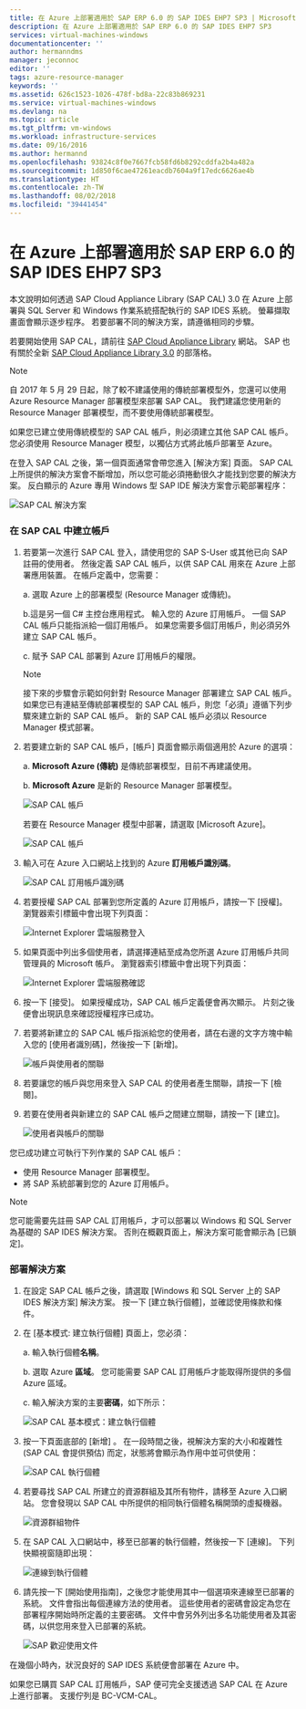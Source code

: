 ```yaml
---
title: 在 Azure 上部署適用於 SAP ERP 6.0 的 SAP IDES EHP7 SP3 | Microsoft Docs
description: 在 Azure 上部署適用於 SAP ERP 6.0 的 SAP IDES EHP7 SP3
services: virtual-machines-windows
documentationcenter: ''
author: hermanndms
manager: jeconnoc
editor: ''
tags: azure-resource-manager
keywords: ''
ms.assetid: 626c1523-1026-478f-bd8a-22c83b869231
ms.service: virtual-machines-windows
ms.devlang: na
ms.topic: article
ms.tgt_pltfrm: vm-windows
ms.workload: infrastructure-services
ms.date: 09/16/2016
ms.author: hermannd
ms.openlocfilehash: 93824c8f0e7667fcb58fd6b8292cddfa2b4a482a
ms.sourcegitcommit: 1d850f6cae47261eacdb7604a9f17edc6626ae4b
ms.translationtype: HT
ms.contentlocale: zh-TW
ms.lasthandoff: 08/02/2018
ms.locfileid: "39441454"
---
```

# <a name="deploy-sap-ides-ehp7-sp3-for-sap-erp-60-on-azure"></a>在 Azure 上部署適用於 SAP ERP 6.0 的 SAP IDES EHP7 SP3
本文說明如何透過 SAP Cloud Appliance Library (SAP CAL) 3.0 在 Azure 上部署與 SQL Server 和 Windows 作業系統搭配執行的 SAP IDES 系統。 螢幕擷取畫面會顯示逐步程序。 若要部署不同的解決方案，請遵循相同的步驟。

若要開始使用 SAP CAL，請前往 [SAP Cloud Appliance Library](https://cal.sap.com/) 網站。 SAP 也有關於全新 [SAP Cloud Appliance Library 3.0](http://scn.sap.com/community/cloud-appliance-library/blog/2016/05/27/sap-cloud-appliance-library-30-came-with-a-new-user-experience) 的部落格。 

> [!NOTE]
自 2017 年 5 月 29 日起，除了較不建議使用的傳統部署模型外，您還可以使用 Azure Resource Manager 部署模型來部署 SAP CAL。 我們建議您使用新的 Resource Manager 部署模型，而不要使用傳統部署模型。

如果您已建立使用傳統模型的 SAP CAL 帳戶，則必須建立其他 SAP CAL 帳戶。 您必須使用 Resource Manager 模型，以獨佔方式將此帳戶部署至 Azure。

在登入 SAP CAL 之後，第一個頁面通常會帶您進入 [解決方案] 頁面。 SAP CAL 上所提供的解決方案會不斷增加，所以您可能必須捲動很久才能找到您要的解決方案。 反白顯示的 Azure 專用 Windows 型 SAP IDE 解決方案會示範部署程序：

![SAP CAL 解決方案](./media/cal-ides-erp6-ehp7-sp3-sql/ides-pic1.jpg)

### <a name="create-an-account-in-the-sap-cal"></a>在 SAP CAL 中建立帳戶
1. 若要第一次進行 SAP CAL 登入，請使用您的 SAP S-User 或其他已向 SAP 註冊的使用者。 然後定義 SAP CAL 帳戶，以供 SAP CAL 用來在 Azure 上部署應用裝置。 在帳戶定義中，您需要：

    a. 選取 Azure 上的部署模型 (Resource Manager 或傳統)。

    b.這是另一個 C# 主控台應用程式。 輸入您的 Azure 訂用帳戶。 一個 SAP CAL 帳戶只能指派給一個訂用帳戶。 如果您需要多個訂用帳戶，則必須另外建立 SAP CAL 帳戶。
    
    c. 賦予 SAP CAL 部署到 Azure 訂用帳戶的權限。

    > [!NOTE]
    接下來的步驟會示範如何針對 Resource Manager 部署建立 SAP CAL 帳戶。 如果您已有連結至傳統部署模型的 SAP CAL 帳戶，則您「必須」遵循下列步驟來建立新的 SAP CAL 帳戶。 新的 SAP CAL 帳戶必須以 Resource Manager 模式部署。

1. 若要建立新的 SAP CAL 帳戶，[帳戶] 頁面會顯示兩個適用於 Azure 的選項： 

    a. **Microsoft Azure (傳統)** 是傳統部署模型，目前不再建議使用。

    b. **Microsoft Azure** 是新的 Resource Manager 部署模型。

    ![SAP CAL 帳戶](./media/cal-ides-erp6-ehp7-sp3-sql/s4h-pic-2a.PNG)

    若要在 Resource Manager 模型中部署，請選取 [Microsoft Azure]。

    ![SAP CAL 帳戶](./media/cal-ides-erp6-ehp7-sp3-sql/s4h-pic3c.PNG)

1. 輸入可在 Azure 入口網站上找到的 Azure **訂用帳戶識別碼**。 

    ![SAP CAL 訂用帳戶識別碼](./media/cal-ides-erp6-ehp7-sp3-sql/s4h-pic3c.PNG)

1. 若要授權 SAP CAL 部署到您所定義的 Azure 訂用帳戶，請按一下 [授權]。 瀏覽器索引標籤中會出現下列頁面：

    ![Internet Explorer 雲端服務登入](./media/cal-ides-erp6-ehp7-sp3-sql/s4h-pic4c.PNG)

1. 如果頁面中列出多個使用者，請選擇連結至成為您所選 Azure 訂用帳戶共同管理員的 Microsoft 帳戶。 瀏覽器索引標籤中會出現下列頁面：

    ![Internet Explorer 雲端服務確認](./media/cal-ides-erp6-ehp7-sp3-sql/s4h-pic5a.PNG)

1. 按一下 [接受]。 如果授權成功，SAP CAL 帳戶定義便會再次顯示。 片刻之後便會出現訊息來確認授權程序已成功。

1. 若要將新建立的 SAP CAL 帳戶指派給您的使用者，請在右邊的文字方塊中輸入您的 [使用者識別碼]，然後按一下 [新增]。 

    ![帳戶與使用者的關聯](./media/cal-ides-erp6-ehp7-sp3-sql/s4h-pic8a.PNG)

1. 若要讓您的帳戶與您用來登入 SAP CAL 的使用者產生關聯，請按一下 [檢閱]。 

1. 若要在使用者與新建立的 SAP CAL 帳戶之間建立關聯，請按一下 [建立]。

    ![使用者與帳戶的關聯](./media/cal-ides-erp6-ehp7-sp3-sql/s4h-pic9b.PNG)

您已成功建立可執行下列作業的 SAP CAL 帳戶：

- 使用 Resource Manager 部署模型。
- 將 SAP 系統部署到您的 Azure 訂用帳戶。

> [!NOTE]
您可能需要先註冊 SAP CAL 訂用帳戶，才可以部署以 Windows 和 SQL Server 為基礎的 SAP IDES 解決方案。 否則在概觀頁面上，解決方案可能會顯示為 [已鎖定]。

### <a name="deploy-a-solution"></a>部署解決方案
1. 在設定 SAP CAL 帳戶之後，請選取 [Windows 和 SQL Server 上的 SAP IDES 解決方案] 解決方案。 按一下 [建立執行個體]，並確認使用條款和條件。 

1. 在 [基本模式: 建立執行個體] 頁面上，您必須：

    a. 輸入執行個體**名稱**。

    b. 選取 Azure **區域**。 您可能需要 SAP CAL 訂用帳戶才能取得所提供的多個 Azure 區域。

    c.  輸入解決方案的主要**密碼**，如下所示：

    ![SAP CAL 基本模式：建立執行個體](./media/cal-ides-erp6-ehp7-sp3-sql/ides-pic10a.png)

1. 按一下頁面底部的 [新增] 。 在一段時間之後，視解決方案的大小和複雜性 (SAP CAL 會提供預估) 而定，狀態將會顯示為作用中並可供使用： 

    ![SAP CAL 執行個體](./media/cal-ides-erp6-ehp7-sp3-sql/ides-pic12a.png)

1. 若要尋找 SAP CAL 所建立的資源群組及其所有物件，請移至 Azure 入口網站。 您會發現以 SAP CAL 中所提供的相同執行個體名稱開頭的虛擬機器。

    ![資源群組物件](./media/cal-ides-erp6-ehp7-sp3-sql/ides_resource_group.PNG)

1. 在 SAP CAL 入口網站中，移至已部署的執行個體，然後按一下 [連線]。 下列快顯視窗隨即出現： 

    ![連線到執行個體](./media/cal-ides-erp6-ehp7-sp3-sql/ides-pic14a.PNG)

1. 請先按一下 [開始使用指南]，之後您才能使用其中一個選項來連線至已部署的系統。 文件會指出每個連線方法的使用者。 這些使用者的密碼會設定為您在部署程序開始時所定義的主要密碼。 文件中會另外列出多名功能使用者及其密碼，以供您用來登入已部署的系統。

    ![SAP 歡迎使用文件](./media/cal-ides-erp6-ehp7-sp3-sql/ides-pic15.jpg)

在幾個小時內，狀況良好的 SAP IDES 系統便會部署在 Azure 中。

如果您已購買 SAP CAL 訂用帳戶，SAP 便可完全支援透過 SAP CAL 在 Azure 上進行部署。 支援佇列是 BC-VCM-CAL。

